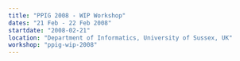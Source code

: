 ```yaml
---
title: "PPIG 2008 - WIP Workshop"
dates: "21 Feb - 22 Feb 2008"
startdate: "2008-02-21"
location: "Department of Informatics, University of Sussex, UK"
workshop: "ppig-wip-2008"
---
```


